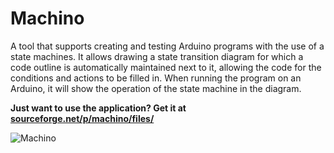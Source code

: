 Machino
=======

A tool that supports creating and testing Arduino programs with the use of a state machines. It allows drawing a state transition diagram for which a code outline is automatically maintained next to it, allowing the code for the conditions and actions to be filled in. When running the program on an Arduino, it will show the operation of the state machine in the diagram.

**Just want to use the application? Get it at [sourceforge.net/p/machino/files/](https://sourceforge.net/p/machino/files/)**

![Machino](/Images/Machino.png)